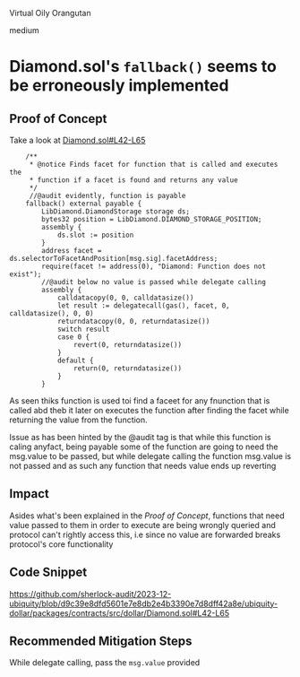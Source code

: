 Virtual Oily Orangutan

medium

# Diamond.sol's `fallback()` seems to be erroneously implemented


## Proof of Concept

Take a look at [Diamond.sol#L42-L65](https://github.com/sherlock-audit/2023-12-ubiquity/blob/d9c39e8dfd5601e7e8db2e4b3390e7d8dff42a8e/ubiquity-dollar/packages/contracts/src/dollar/Diamond.sol#L42-L65)

```solidity
    /**
     * @notice Finds facet for function that is called and executes the
     * function if a facet is found and returns any value
     */
     //@audit evidently, function is payable
    fallback() external payable {
        LibDiamond.DiamondStorage storage ds;
        bytes32 position = LibDiamond.DIAMOND_STORAGE_POSITION;
        assembly {
            ds.slot := position
        }
        address facet = ds.selectorToFacetAndPosition[msg.sig].facetAddress;
        require(facet != address(0), "Diamond: Function does not exist");
        //@audit below no value is passed while delegate calling
        assembly {
            calldatacopy(0, 0, calldatasize())
            let result := delegatecall(gas(), facet, 0, calldatasize(), 0, 0)
            returndatacopy(0, 0, returndatasize())
            switch result
            case 0 {
                revert(0, returndatasize())
            }
            default {
                return(0, returndatasize())
            }
        }
```

As seen thiks function is used toi find a faceet for any fnunction that is called abd theb it later on executes the function after finding the facet while returning the value from the function.

Issue as has been hinted by the @audit tag is that while this function is caling anyfact, being payable some of the function are going to need the msg.value to be passed, but while delegate calling the function msg.value is not passed and as such any function that needs value ends up reverting

## Impact

Asides what's been explained in the _Proof of Concept_, functions that need value passed to them in order to execute are being wrongly queried and protocol can't rightly access this, i.e since no value are forwarded breaks protocol's core functionality

## Code Snippet

https://github.com/sherlock-audit/2023-12-ubiquity/blob/d9c39e8dfd5601e7e8db2e4b3390e7d8dff42a8e/ubiquity-dollar/packages/contracts/src/dollar/Diamond.sol#L42-L65

## Recommended Mitigation Steps

While delegate calling, pass the `msg.value` provided